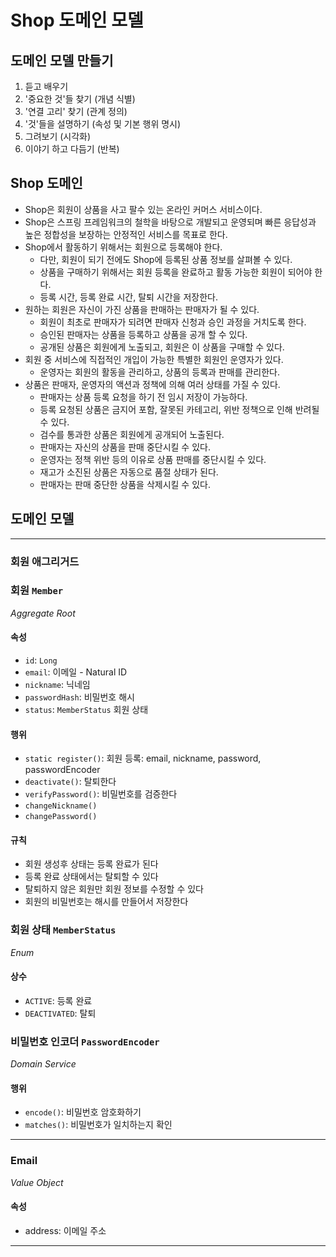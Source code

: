 # Shop 도메인 모델

## 도메인 모델 만들기
1. 듣고 배우기
2. '중요한 것'들 찾기 (개념 식별)
3. '연결 고리' 찾기 (관계 정의)
4. '것'들을 설명하기 (속성 및 기본 행위 명시)
5. 그려보기 (시각화)
6. 이야기 하고 다듬기 (반복)

## Shop 도메인
- Shop은 회원이 상품을 사고 팔수 있는 온라인 커머스 서비스이다.
- Shop은 스프링 프레임워크의 철학을 바탕으로 개발되고 운영되며 빠른 응답성과 높은 정합성을 보장하는 안정적인 서비스를 목표로 한다.
- Shop에서 활동하기 위해서는 회원으로 등록해야 한다.
  - 다만, 회원이 되기 전에도 Shop에 등록된 상품 정보를 살펴볼 수 있다.
  - 상품을 구매하기 위해서는 회원 등록을 완료하고 활동 가능한 회원이 되어야 한다.
  - 등록 시간, 등록 완료 시간, 탈퇴 시간을 저장한다.
- 원하는 회원은 자신이 가진 상품을 판매하는 판매자가 될 수 있다.
  - 회원이 최초로 판매자가 되려면 판매자 신청과 승인 과정을 거치도록 한다.
  - 승인된 판매자는 상품을 등록하고 상품을 공개 할 수 있다.
  - 공개된 상품은 회원에게 노출되고, 회원은 이 상품을 구매할 수 있다.
- 회원 중 서비스에 직접적인 개입이 가능한 특별한 회원인 운영자가 있다.
  - 운영자는 회원의 활동을 관리하고, 상품의 등록과 판매를 관리한다.
- 상품은 판매자, 운영자의 액션과 정책에 의해 여러 상태를 가질 수 있다.
  - 판매자는 상품 등록 요청을 하기 전 임시 저장이 가능하다.
  - 등록 요청된 상품은 금지어 포함, 잘못된 카테고리, 위반 정책으로 인해 반려될 수 있다.
  - 검수를 통과한 상품은 회원에게 공개되어 노출된다.
  - 판매자는 자신의 상품을 판매 중단시킬 수 있다.
  - 운영자는 정책 위반 등의 이유로 상품 판매를 중단시킬 수 있다.
  - 재고가 소진된 상품은 자동으로 품절 상태가 된다.
  - 판매자는 판매 중단한 상품을 삭제시킬 수 있다.


## 도메인 모델

---
### **회원 애그리거드**

### 회원 `Member`
_Aggregate Root_
#### 속성
- `id`: `Long`
- `email`: 이메일 - Natural ID
- `nickname`: 닉네임
- `passwordHash`: 비밀번호 해시
- `status`: `MemberStatus` 회원 상태
#### 행위
- `static register()`: 회원 등록: email, nickname, password, passwordEncoder
- `deactivate()`: 탈퇴한다
- `verifyPassword()`: 비밀번호를 검증한다
- `changeNickname()`
- `changePassword()`
#### 규칙
- 회원 생성후 상태는 등록 완료가 된다
- 등록 완료 상태에서는 탈퇴할 수 있다
- 탈퇴하지 않은 회원만 회원 정보를 수정할 수 있다
- 회원의 비밀번호는 해시를 만들어서 저장한다

### 회원 상태 `MemberStatus`
_Enum_
#### 상수
- `ACTIVE`: 등록 완료
- `DEACTIVATED`: 탈퇴

### 비밀번호 인코더 `PasswordEncoder`
_Domain Service_
#### 행위
- `encode()`: 비밀번호 암호화하기
- `matches()`: 비밀번호가 일치하는지 확인

---

### Email
_Value Object_
#### 속성
- address: 이메일 주소

---